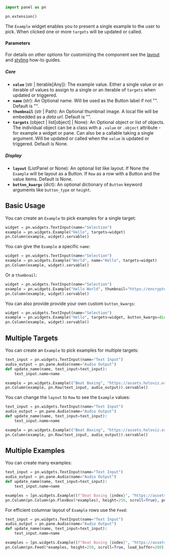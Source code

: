 ```python
import panel as pn

pn.extension()
```

The `Example` widget enables you to present a single example to the user to pick. When clicked
one or more `targets` will be updated or called.

#### Parameters

For details on other options for customizing the component see the [layout](../../how_to/layout/index.md) and [styling](../../how_to/styling/index.md) how-to guides.

##### Core

* **`value`** (str | iterable[Any]): The example value. Either a single value or an iterable of values to assign to a single or an iterable of `targets` when updated or triggered.
* **`name`** (str): An Optional name. Will be used as the Button label if not "". Default is "".
* **`thumbnail`** (str | Path): An Optional thumbnail image. A local file will be embedded as a *data url*. Default is "".
* **`targets`** (object | list[object] | None): An Optional object or list of objects. The individual object can be a class with a `.value` or `.object` attribute - for example a widget or pane. Can also be a callable taking a single argument. Will be updated or called when the `value` is updated or triggered. Default is None.

##### Display

* **`layout`** (ListPanel or None): An optional list like layout. If None the `Example` will be layout as a Button. If `Row` as a row with a Button and the value items. Default is None.
* **`button_kwargs`** (dict): An optional dictionary of `Button` keyword arguments like `button_type` or `height`.

## Basic Usage

You can create an `Example` to pick examples for a single target:

```python
widget = pn.widgets.TextInput(name="Selection")
example = pn.widgets.Example("Hello", targets=widget)
pn.Column(example, widget).servable()
```

You can give the `Example` a specific `name`:

```python
widget = pn.widgets.TextInput(name="Selection")
example = pn.widgets.Example("World", name="Hello", targets=widget)
pn.Column(example, widget).servable()
```

Or a `thumbnail`:

```python
widget = pn.widgets.TextInput(name="Selection")
example = pn.widgets.Example("Hello World", thumbnail="https://encrypted-tbn0.gstatic.com/images?q=tbn:ANd9GcSLZf31OpU0zqzpDS-IwNBp7lF1eejh9YJHHA&s", targets=widget)
pn.Column(example, widget).servable()
```

You can also provide provide your own custom `button_kwargs`:

```python
widget = pn.widgets.TextInput(name="Selection")
example = pn.widgets.Example("Hello", targets=widget, button_kwargs=dict(button_type="primary", button_style="outline", height=50, width=50))
pn.Column(example, widget).servable()
```

## Multiple Targets

You can create an `Example` to pick examples for multiple targets:

```python
text_input = pn.widgets.TextInput(name="Text Input")
audio_output = pn.pane.Audio(name="Audio Output")
def update_name(name, text_input=text_input):
    text_input.name=name

example = pn.widgets.Example(("Beat Boxing", "https://assets.holoviz.org/panel/samples/beatboxing.mp3", "text input"), targets=[text_input, audio_output, update_name], name="beatboxing.mp3")
pn.Column(example, pn.Row(text_input, audio_output)).servable()
```

You can change the `layout` to `Row` to see the `Example` values:

```python
text_input = pn.widgets.TextInput(name="Text Input")
audio_output = pn.pane.Audio(name="Audio Output")
def update_name(name, text_input=text_input):
    text_input.name=name

example = pn.widgets.Example(("Beat Boxing", "https://assets.holoviz.org/panel/samples/beatboxing.mp3", "text input"), targets=[text_input, audio_output, update_name], name="beatboxing.mp3", layout=pn.Row)
pn.Column(example, pn.Row(text_input, audio_output)).servable()
```

## Multiple Examples

You can create many examples:

```python
text_input = pn.widgets.TextInput(name="Text Input")
audio_output = pn.pane.Audio(name="Audio Output")
def update_name(name, text_input=text_input):
    text_input.name=name

examples = [pn.widgets.Example((f"Beat Boxing {index}", "https://assets.holoviz.org/panel/samples/beatboxing.mp3", "text input"), name=f"Beat Boxing {index}", targets=[text_input, audio_output, update_name], layout=None) for index in range(0,100)]
pn.Column(pn.Column(pn.FlexBox(*examples), height=250, scroll=True), pn.Row(text_input, audio_output),).servable()
```

For efficient columnar layout of `Example` rows use the `Feed`:

```python
text_input = pn.widgets.TextInput(name="Text Input")
audio_output = pn.pane.Audio(name="Audio Output")
def update_name(name, text_input=text_input):
    text_input.name=name

examples = [pn.widgets.Example((f"Beat Boxing {index}", "https://assets.holoviz.org/panel/samples/beatboxing.mp3", "text input"), name=f"Beat Boxing {index}", targets=[text_input, audio_output, update_name], layout=pn.Row) for index in range(0,100)]
pn.Column(pn.Feed(*examples, height=250, scroll=True, load_buffer=200), pn.Row(text_input, audio_output),).servable()
```
